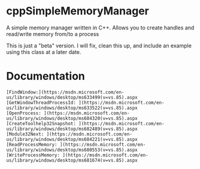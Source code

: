 # cppSimpleMemoryManager
A simple memory manager written in C++.  Allows you to create handles and read/write memory from/to a process

This is just a "beta" version. I will fix, clean this up, and include an example using this class at a later date.

# Documentation
```
[FindWindow:](https://msdn.microsoft.com/en-us/library/windows/desktop/ms633499(v=vs.85).aspx
[GetWindowThreadProcessId: ](https://msdn.microsoft.com/en-us/library/windows/desktop/ms633522(v=vs.85).aspx
[OpenProcess: ](https://msdn.microsoft.com/en-us/library/windows/desktop/ms684320(v=vs.85).aspx
[CreateToolhelp32Snapshot: ](https://msdn.microsoft.com/en-us/library/windows/desktop/ms682489(v=vs.85).aspx
[Module32Next: ](https://msdn.microsoft.com/en-us/library/windows/desktop/ms684221(v=vs.85).aspx
[ReadProcessMemory: ](https://msdn.microsoft.com/en-us/library/windows/desktop/ms680553(v=vs.85).aspx
[WriteProcessMemory: ](https://msdn.microsoft.com/en-us/library/windows/desktop/ms681674(v=vs.85).aspx
```
